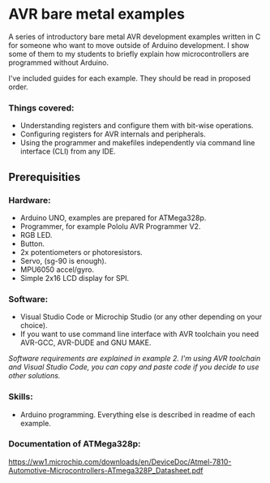 # AVR bare metal examples
A series of introductory bare metal AVR development examples written in C for someone who want to move outside of Arduino development. I show some of them to my students to briefly explain how microcontrollers are programmed without Arduino. 

I've included guides for each example. They should be read in proposed order.

### Things covered:
- Understanding registers and configure them with bit-wise operations.
- Configuring registers for AVR internals and peripherals.
- Using the programmer and makefiles independently via command line interface (CLI) from any IDE.

## Prerequisities
### Hardware:
- Arduino UNO, examples are prepared for ATMega328p.
- Programmer, for example Pololu AVR Programmer V2.
- RGB LED.
- Button.
- 2x potentiometers or photoresistors.
- Servo, (sg-90 is enough).
- MPU6050 accel/gyro.
- Simple 2x16 LCD display for SPI.

### Software:
- Visual Studio Code or Microchip Studio (or any other depending on your choice).
- If you want to use command line interface with AVR toolchain you need AVR-GCC, AVR-DUDE and GNU MAKE.

*Software requirements are explained in example 2. I'm using AVR toolchain and Visual Studio Code, you can copy and paste code if you decide to use other solutions.*

### Skills:
- Arduino programming. Everything else is described in readme of each example.

### Documentation of ATMega328p:
https://ww1.microchip.com/downloads/en/DeviceDoc/Atmel-7810-Automotive-Microcontrollers-ATmega328P_Datasheet.pdf
